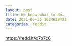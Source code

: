 ```yaml
--- 
layout: post 
title: We know what to do… 
date: 2021-06-25 1624629433 
categories: reddit 
--- 
```

https://redd.it/o7o7c6